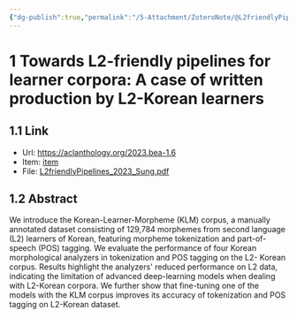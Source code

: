```yaml
---
{"dg-publish":true,"permalink":"/5-Attachment/ZoteroNote/@L2friendlyPipelines_2023_Sung/","title":"Towards L2-friendly pipelines for learner corpora: A case of written production by L2-Korean learners"}
---
```


# 1 Towards L2-friendly pipelines for learner corpora: A case of written production by L2-Korean learners
## 1.1 Link
- Url: https://aclanthology.org/2023.bea-1.6
- Item: [item](zotero://select/library/items/5KD9U5GN)
- File: [L2friendlyPipelines_2023_Sung.pdf](zotero://open-pdf/library/items/IUGXFEVT)
## 1.2 Abstract
We introduce the Korean-Learner-Morpheme (KLM) corpus, a manually annotated dataset consisting of 129,784 morphemes from second language (L2) learners of Korean, featuring morpheme tokenization and part-of-speech (POS) tagging. We evaluate the performance of four Korean morphological analyzers in tokenization and POS tagging on the L2- Korean corpus. Results highlight the analyzers' reduced performance on L2 data, indicating the limitation of advanced deep-learning models when dealing with L2-Korean corpora. We further show that fine-tuning one of the models with the KLM corpus improves its accuracy of tokenization and POS tagging on L2-Korean dataset.